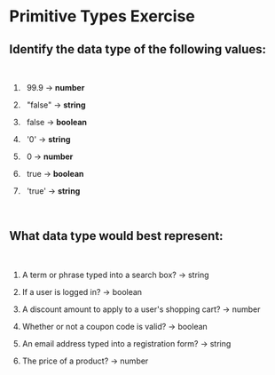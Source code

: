 # Primitive Types Exercise

## Identify the data type of the following values: 
&nbsp;

1. &nbsp;&nbsp;99.9 -> **number**

2. &nbsp;&nbsp;"false" -> **string**

3. &nbsp;&nbsp;false -> **boolean**

4. &nbsp;&nbsp;'0' -> **string**

5. &nbsp;&nbsp;0 -> **number**

6. &nbsp;&nbsp;true -> **boolean**

7. &nbsp;&nbsp;'true' -> **string**

&nbsp;
## What data type would best represent:
&nbsp;

1. A term or phrase typed into a search box? -> string

2. If a user is logged in? -> boolean

3. A discount amount to apply to a user's shopping cart?  -> number

4. Whether or not a coupon code is valid?  -> boolean

5. An email address typed into a registration form?   -> string

6. The price of a product?  -> number